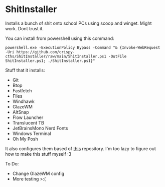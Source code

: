 # ShitInstaller
Installs a bunch of shit onto school PCs using scoop and winget. Might work. Dont trust it.


You can install from powershell using this command:
```
powershell.exe -ExecutionPolicy Bypass -Command "& {Invoke-WebRequest -Uri https://github.com/crispy-cths/ShitInstaller/raw/main/ShitInstaller.ps1 -OutFile ShitInstaller.ps1; ./ShitInstaller.ps1}"
```


Stuff that it installs:
* Git
* Btop
* Fastfetch
* Files
* Windhawk
* GlazeWM
* AltSnap
* Flow Launcher
* Translucent TB
* JetBrainsMono Nerd Fonts
* Windows Terminal
* Oh My Posh

It also configures them based of [this](https://github.com/ashish0kumar/windots) repository.
I'm too lazy to figure out how to make this stuff myself :3


To Do:
* Change GlazeWM config
* More testing >:(
